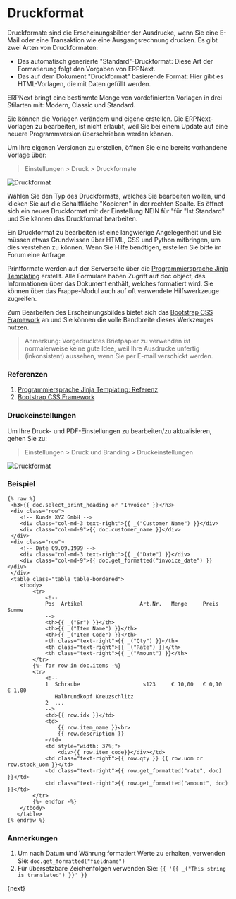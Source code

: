 <!-- add-breadcrumbs -->
# Druckformat

Druckformate sind die Erscheinungsbilder der Ausdrucke, wenn Sie eine E-Mail oder eine Transaktion wie eine Ausgangsrechnung drucken. Es gibt zwei Arten von Druckformaten:

* Das automatisch generierte "Standard"-Druckformat: Diese Art der Formatierung folgt den Vorgaben von ERPNext.
* Das auf dem Dokument "Druckformat" basierende Format: Hier gibt es HTML-Vorlagen, die  mit Daten gefüllt werden.

ERPNext bringt eine bestimmte Menge von vordefinierten Vorlagen in drei Stilarten mit: Modern, Classic und Standard.

Sie können die Vorlagen verändern und eigene erstellen. Die ERPNext-Vorlagen zu bearbeiten, ist nicht erlaubt, weil Sie bei einem Update auf eine neuere Programmversion überschrieben werden können.

Um Ihre eigenen Versionen zu erstellen, öffnen Sie eine bereits vorhandene Vorlage über:

> Einstellungen > Druck > Druckformate

![Druckformat]({{docs_base_url}}/assets/img/customize/print-settings.png)

Wählen Sie den Typ des Druckformats, welches Sie bearbeiten wollen, und klicken Sie auf die Schaltfläche "Kopieren" in der rechten Spalte. Es öffnet sich ein neues Druckformat mit der Einstellung NEIN für "für "Ist Standard" und Sie kännen das Druckformat bearbeiten.

Ein Druckformat zu bearbeiten ist eine langwierige Angelegenheit und Sie müssen etwas Grundwissen über HTML, CSS und Python mitbringen, um dies verstehen zu können. Wenn Sie Hilfe benötigen, erstellen Sie bitte im Forum eine Anfrage.

Printformate werden auf der Serverseite über die [Programmiersprache Jinja Templating](http://jinja.pocoo.org/docs/templates/) erstellt. Alle Formulare haben Zugriff auf doc object, das Informationen über das Dokument enthält, welches formatiert wird. Sie können über das Frappe-Modul auch auf oft verwendete Hilfswerkzeuge zugreifen.

Zum Bearbeiten des Erscheinungsbildes bietet sich das [Bootstrap CSS Framework](http://getbootstrap.com/)  an und Sie können die volle Bandbreite dieses Werkzeuges nutzen.

> Anmerkung: Vorgedrucktes Briefpapier zu verwenden ist normalerweise keine gute Idee, weil Ihre Ausdrucke unfertig (inkonsistent) aussehen, wenn Sie per E-mail verschickt werden.

### Referenzen

1. [Programmiersprache Jinja Templating: Referenz](http://jinja.pocoo.org/docs/templates/)
2. [Bootstrap CSS Framework](http://getbootstrap.com/)

### Druckeinstellungen

Um Ihre Druck- und PDF-Einstellungen zu bearbeiten/zu aktualisieren, gehen Sie zu:

> Einstellungen > Druck und Branding > Druckeinstellungen

![Druckformat]({{docs_base_url}}/assets/img/customize/print-settings.png)

### Beispiel

```jinja
{% raw %}
 <h3>{{ doc.select_print_heading or "Invoice" }}</h3>
 <div class="row">
    <!-- Kunde XYZ GmbH -->
    <div class="col-md-3 text-right">{{ _("Customer Name") }}</div>
    <div class="col-md-9">{{ doc.customer_name }}</div>
 </div>
 <div class="row">
    <!-- Date 09.09.1999 -->
    <div class="col-md-3 text-right">{{ _("Date") }}</div>
    <div class="col-md-9">{{ doc.get_formatted("invoice_date") }}</div>
 </div>
 <table class="table table-bordered">
    <tbody>
        <tr>
            <!--
            Pos  Artikel                  Art.Nr.   Menge     Preis     Summe
            -->
            <th>{{ _("Sr") }}</th>
            <th>{{ _("Item Name") }}</th>
            <th>{{ _("Item Code") }}</th>
            <th class="text-right">{{ _("Qty") }}</th>
            <th class="text-right">{{ _("Rate") }}</th>
            <th class="text-right">{{ _("Amount") }}</th>
        </tr>
        {%- for row in doc.items -%}
        <tr>
            <!-- 
            1  Schraube                    s123     € 10,00   € 0,10   € 1,00
               Halbrundkopf Kreuzschlitz
            2  ...
            -->
            <td>{{ row.idx }}</td>
            <td>
                {{ row.item_name }}<br>
                {{ row.description }}
            </td>
            <td style="width: 37%;">
                <div>{{ row.item_code}}</div></td>
            <td class="text-right">{{ row.qty }} {{ row.uom or row.stock_uom }}</td>
            <td class="text-right">{{ row.get_formatted("rate", doc) }}</td>
            <td class="text-right">{{ row.get_formatted("amount", doc) }}</td>
        </tr>
        {%- endfor -%}
    </tbody>
   </table>
{% endraw %}
```

### Anmerkungen

1. Um nach Datum und Währung formatiert Werte zu erhalten, verwenden Sie: `doc.get_formatted("fieldname")`
1. Für übersetzbare Zeichenfolgen verwenden Sie: `{{ '{{ _("This string is translated") }}' }}`

{next}
